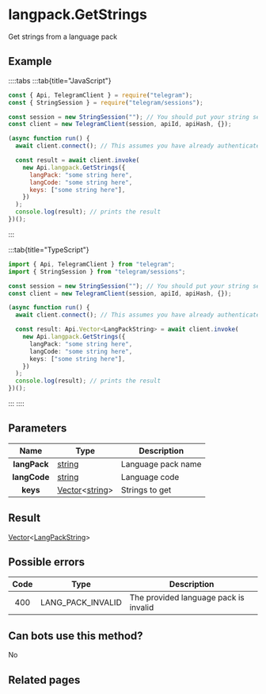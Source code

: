# langpack.GetStrings

Get strings from a language pack

## Example

::::tabs
:::tab{title="JavaScript"}

```js
const { Api, TelegramClient } = require("telegram");
const { StringSession } = require("telegram/sessions");

const session = new StringSession(""); // You should put your string session here
const client = new TelegramClient(session, apiId, apiHash, {});

(async function run() {
  await client.connect(); // This assumes you have already authenticated with .start()

  const result = await client.invoke(
    new Api.langpack.GetStrings({
      langPack: "some string here",
      langCode: "some string here",
      keys: ["some string here"],
    })
  );
  console.log(result); // prints the result
})();
```

:::

:::tab{title="TypeScript"}

```ts
import { Api, TelegramClient } from "telegram";
import { StringSession } from "telegram/sessions";

const session = new StringSession(""); // You should put your string session here
const client = new TelegramClient(session, apiId, apiHash, {});

(async function run() {
  await client.connect(); // This assumes you have already authenticated with .start()

  const result: Api.Vector<LangPackString> = await client.invoke(
    new Api.langpack.GetStrings({
      langPack: "some string here",
      langCode: "some string here",
      keys: ["some string here"],
    })
  );
  console.log(result); // prints the result
})();
```

:::
::::

## Parameters

|     Name     | Type                                                                                                 | Description        |
| :----------: | ---------------------------------------------------------------------------------------------------- | ------------------ |
| **langPack** | [string](https://core.telegram.org/type/string)                                                      | Language pack name |
| **langCode** | [string](https://core.telegram.org/type/string)                                                      | Language code      |
|   **keys**   | [Vector](https://core.telegram.org/type/Vector%20t)<[string](https://core.telegram.org/type/string)> | Strings to get     |

## Result

[Vector](https://core.telegram.org/type/Vector%20t)<[LangPackString](https://core.telegram.org/type/LangPackString)>

## Possible errors

| Code | Type              | Description                           |
| :--: | ----------------- | ------------------------------------- |
| 400  | LANG_PACK_INVALID | The provided language pack is invalid |

## Can bots use this method?

No

## Related pages
